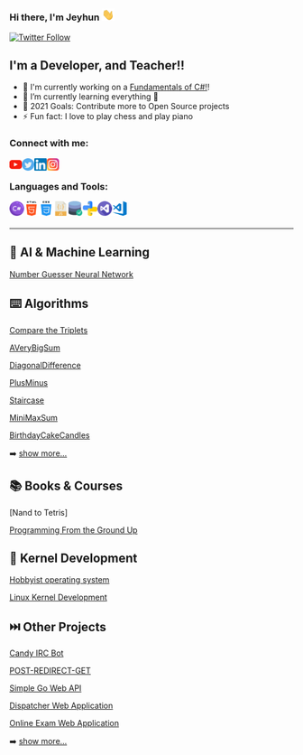 ### Hi there, I'm Jeyhun <img alt="Giphy" width="22px" src="images/giphy.webp" />

[![Twitter Follow](https://img.shields.io/twitter/follow/abbcyhn?color=1DA1F2&logo=twitter&style=for-the-badge)](https://twitter.com/intent/follow?original_referer=https%3A%2F%2Fgithub.com%2Fabbcyhn&screen_name=abbcyhn)

## I'm a Developer, and Teacher!!

- 🔭 I'm currently working on a [Fundamentals of C#!][course]!
- 🌱 I’m currently learning everything 🤣
- 🥅 2021 Goals: Contribute more to Open Source projects
- ⚡ Fun fact: I love to play chess and play piano

### Connect with me:

[<img align="left" alt="YouTube" width="22px" src="images/youtube.svg" />][youtube]
[<img align="left" alt="Twitter" width="22px" src="images/twitter.svg" />][twitter]
[<img align="left" alt="LinkedIn" width="22px" src="images/linkedin.svg" />][linkedin]
[<img align="left" alt="Instagram" width="22px" src="images/instagram.svg" />][instagram]

<br />

### Languages and Tools:

<img align="left" alt="Csharp" width="26px" src="images/csharp.svg" />
<img align="left" alt="HTML5" width="26px" src="images/html.svg" />
<img align="left" alt="CSS3" width="26px" src="images/css.svg" />
<img align="left" alt="JavaScript" width="26px" src="images/javascript.svg" />
<img align="left" alt="OracleSql" width="26px" src="images/oraclesql.svg" />
<img align="left" alt="Python" width="26px" src="images/python.svg" />
<img align="left" alt="Visual Studio" width="26px" src="images/visual-studio.svg" />
<img align="left" alt="Visual Studio Code" width="26px" src="images/visual-studio-code.png" />

<br />
<br />

---

## 🧠 AI & Machine Learning
[Number Guesser Neural Network](https://github.com/abbcyhn/number-guesser-neural-network)

## ⌨️ Algorithms
[Compare the Triplets](https://github.com/abbcyhn/algorithms/tree/master/CompareTheTriplets)

[AVeryBigSum](https://github.com/abbcyhn/algorithms/tree/master/AVeryBigSum)

[DiagonalDifference](https://github.com/abbcyhn/algorithms/tree/master/DiagonalDifference)

[PlusMinus](https://github.com/abbcyhn/algorithms/tree/master/PlusMinus)

[Staircase](https://github.com/abbcyhn/algorithms/tree/master/Staircase)

[MiniMaxSum](https://github.com/abbcyhn/algorithms/tree/master/MiniMaxSum)

[BirthdayCakeCandles](https://github.com/abbcyhn/algorithms/tree/master/BirthdayCakeCandles)

➡️ [show more...](https://github.com/abbcyhn/algorithms)

## 📚 Books & Courses
[Nand to Tetris]

[Programming From the Ground Up](https://github.com/abbcyhn/assembly)

## 💾 Kernel Development
[Hobbyist operating system](https://github.com/abbcyhn/toyos)

[Linux Kernel Development](https://github.com/abbcyhn/kernel_modules)

## ⏭️ Other Projects
[Candy IRC Bot](https://github.com/abbcyhn/candyirc)

[POST-REDIRECT-GET](https://github.com/abbcyhn/pattern-prg)

[Simple Go Web API](https://github.com/abbcyhn/simple-go-web-api)

[Dispatcher Web Application](https://github.com/abbcyhn/dispatcher)

[Online Exam Web Application](https://github.com/abbcyhn/online-exam)

➡️ [show more...](https://github.com/abbcyhn?tab=repositories)




[twitter]: https://twitter.com/abbcyhn
[instagram]: https://instagram.com/abbcyhn
[linkedin]: https://linkedin.com/in/abbcyhn
[youtube]: https://www.youtube.com/channel/UC5WQUToElvtpk0A4VZUZAjw
[course]: https://www.youtube.com/watch?v=na12UXJEvVs&list=PLvtQ30gwDIunsz2-hyFteAF8BgJKP36Z-
